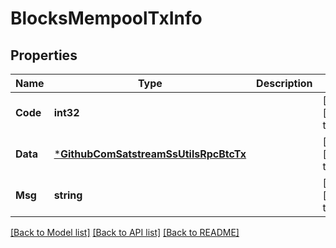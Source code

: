 # BlocksMempoolTxInfo

## Properties
Name | Type | Description | Notes
------------ | ------------- | ------------- | -------------
**Code** | **int32** |  | [optional] [default to null]
**Data** | [***GithubComSatstreamSsUtilsRpcBtcTx**](github_com_satstream_ss-utils_rpc.BtcTx.md) |  | [optional] [default to null]
**Msg** | **string** |  | [optional] [default to null]

[[Back to Model list]](../README.md#documentation-for-models) [[Back to API list]](../README.md#documentation-for-api-endpoints) [[Back to README]](../README.md)



